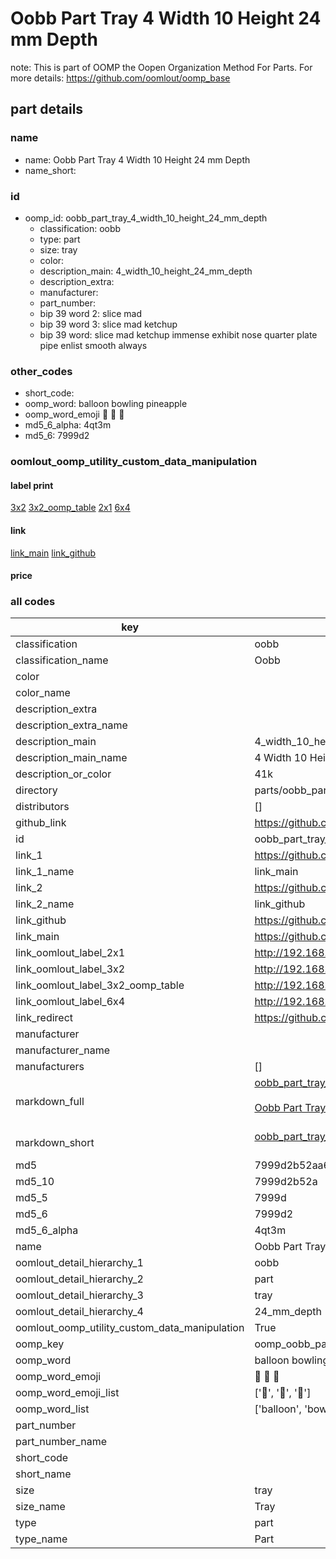 # Oobb Part Tray 4 Width 10 Height 24 mm Depth  

note: This is part of OOMP the Oopen Organization Method For Parts. For more details: https://github.com/oomlout/oomp_base

##  part details
  







### name
* name: Oobb Part Tray 4 Width 10 Height 24 mm Depth
* name_short: 
### id
* oomp_id: oobb_part_tray_4_width_10_height_24_mm_depth
  * classification: oobb
  * type: part
  * size: tray
  * color: 
  * description_main: 4_width_10_height_24_mm_depth
  * description_extra: 
  * manufacturer: 
  * part_number: 
  * bip 39 word 2: slice mad
  * bip 39 word 3: slice mad ketchup
  * bip 39 word: slice mad ketchup immense exhibit nose quarter plate pipe enlist smooth always

### other_codes
* short_code: 
* oomp_word: balloon bowling pineapple
* oomp_word_emoji :balloon: :bowling: :pineapple:
* md5_6_alpha: 4qt3m
* md5_6: 7999d2






### oomlout_oomp_utility_custom_data_manipulation
#### label print
[3x2](http://192.168.1.245:1112/?label=oomp%204qt3m)
[3x2_oomp_table](http://192.168.1.108:1112/?label=oomp%204qt3m)
[2x1](http://192.168.1.242:1112/?label=oomp%204qt3m)
[6x4](http://192.168.1.55:1112/?label=oomp%204qt3m)    

#### link

[link_main](https://github.com/oomlout/oomlout_oomp_version_1_messy/tree/main/parts/oobb_part_tray_4_width_10_height_24_mm_depth) [link_github](https://github.com/oomlout/oomlout_oomp_version_1_messy/tree/main/parts/oobb_part_tray_4_width_10_height_24_mm_depth)                             

#### price







### all codes 
| key | value |  
| --- | --- |  
| classification | oobb |  
| classification_name | Oobb |  
| color |  |  
| color_name |  |  
| description_extra |  |  
| description_extra_name |  |  
| description_main | 4_width_10_height_24_mm_depth |  
| description_main_name | 4 Width 10 Height 24 mm Depth |  
| description_or_color | 41k |  
| directory | parts/oobb_part_tray_4_width_10_height_24_mm_depth |  
| distributors | [] |  
| github_link | https://github.com/oomlout/oomlout_oomp_part_src/tree/main/parts/oobb_part_tray_4_width_10_height_24_mm_depth |  
| id | oobb_part_tray_4_width_10_height_24_mm_depth |  
| link_1 | https://github.com/oomlout/oomlout_oomp_version_1_messy/tree/main/parts/oobb_part_tray_4_width_10_height_24_mm_depth |  
| link_1_name | link_main |  
| link_2 | https://github.com/oomlout/oomlout_oomp_version_1_messy/tree/main/parts/oobb_part_tray_4_width_10_height_24_mm_depth |  
| link_2_name | link_github |  
| link_github | https://github.com/oomlout/oomlout_oomp_version_1_messy/tree/main/parts/oobb_part_tray_4_width_10_height_24_mm_depth |  
| link_main | https://github.com/oomlout/oomlout_oomp_version_1_messy/tree/main/parts/oobb_part_tray_4_width_10_height_24_mm_depth |  
| link_oomlout_label_2x1 | http://192.168.1.242:1112/?label=oomp%204qt3m |  
| link_oomlout_label_3x2 | http://192.168.1.245:1112/?label=oomp%204qt3m |  
| link_oomlout_label_3x2_oomp_table | http://192.168.1.108:1112/?label=oomp%204qt3m |  
| link_oomlout_label_6x4 | http://192.168.1.55:1112/?label=oomp%204qt3m |  
| link_redirect | https://github.com/oomlout/oomlout_oomp_version_1_messy/tree/main/parts/oobb_part_tray_4_width_10_height_24_mm_depth |  
| manufacturer |  |  
| manufacturer_name |  |  
| manufacturers | [] |  
| markdown_full | [oobb_part_tray_4_width_10_height_24_mm_depth](none)<br>[](none)<br>[Oobb Part Tray 4 Width 10 Height 24 Mm Depth](none)<br><br> |  
| markdown_short | [oobb_part_tray_4_width_10_height_24_mm_depth](none)<br><br> |  
| md5 | 7999d2b52aa635ee59a7c718f3e16e5b |  
| md5_10 | 7999d2b52a |  
| md5_5 | 7999d |  
| md5_6 | 7999d2 |  
| md5_6_alpha | 4qt3m |  
| name | Oobb Part Tray 4 Width 10 Height 24 mm Depth |  
| oomlout_detail_hierarchy_1 | oobb |  
| oomlout_detail_hierarchy_2 | part |  
| oomlout_detail_hierarchy_3 | tray |  
| oomlout_detail_hierarchy_4 | 24_mm_depth |  
| oomlout_oomp_utility_custom_data_manipulation | True |  
| oomp_key | oomp_oobb_part_tray_4_width_10_height_24_mm_depth |  
| oomp_word | balloon bowling pineapple |  
| oomp_word_emoji | :balloon: :bowling: :pineapple: |  
| oomp_word_emoji_list | [':balloon:', ':bowling:', ':pineapple:'] |  
| oomp_word_list | ['balloon', 'bowling', 'pineapple'] |  
| part_number |  |  
| part_number_name |  |  
| short_code |  |  
| short_name |  |  
| size | tray |  
| size_name | Tray |  
| type | part |  
| type_name | Part |  
